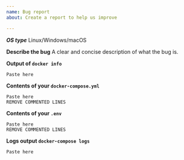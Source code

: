 ```yaml
---
name: Bug report
about: Create a report to help us improve

---
```


***OS type***
Linux/Windows/macOS

**Describe the bug**
A clear and concise description of what the bug is.

**Output of `docker info`**
```
Paste here
```

**Contents of your `docker-compose.yml`**
```
Paste here
REMOVE COMMENTED LINES
```

**Contents of your `.env`**
```
Paste here
REMOVE COMMENTED LINES
```

**Logs output `docker-compose logs`**
```
Paste here
```
